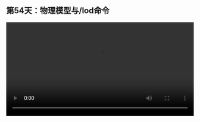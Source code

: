 ## 第54天：物理模型与/lod命令
 

<video width="100%" controls controlslist="nodownload nofullscreen noremoteplayback" disablePictureInPicture>
  <source src="https://api.keepwork.com/ts-storage/siteFiles/14550/raw#1593682985811session54.webm" type="video/webm">
  <source src="https://api.keepwork.com/ts-storage/siteFiles/14551/raw#1593682994967session54small.mp4" type="video/mp4" />
   
  你的浏览器不支持播放
</video>



### 字幕

**普通的模型是没有精确的物理碰撞的。**
像这样，人的脚无法站到椅子上，相当于站到了透明方块上。
在**工具**项下我们选择**物理模型**。
选择**模型**。
选择刚刚的chair。
点击确定。
此时我们手中拿的是一个物理模型，
我们把它摆放出来。
右键编辑，将它放大或者旋转。
**物理模型是有精确的物理碰撞的。**
我们看，人可以同椅子的每个表面发生接触和碰撞。
无论是物理模型还是普通模型，
它们都可能会增加场景的面数，
也就是增加计算机的运算量。
**所以当摄影机远离这些物品的时候，**
**我们看到模型会被自动的简化。**
像这里椅子上的细节离远时会被简化掉。
如果你不希望这种简化行为的出现，
可以使用 **/lod off** 命令。
lod是Level Of Detail的缩写，
也就是多层细节简化被我们关闭了。
此时我们无论离多远，场景中的所有模型都不会被简化掉。
但同时场景中过多的细节渲染对计算机的性能要求也越高。

### 动手练习
模仿制作一个相同的有多个透明物体的电影方块。